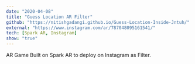 ```yaml
---
date: "2020-04-08"
title: "Guess Location AR Filter"
github: "https://nitishgadangi.github.io/Guess-Location-Inside-Jntuh/"
external: "https://www.instagram.com/ar/787048095161541/"
tech: [Spark AR, Instagram]
show: "true"
---
```


AR Game Built on Spark AR to deploy on Instagram as Filter.
